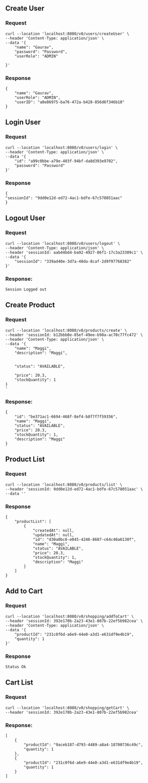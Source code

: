 ## Create User
### Request
```agsl
curl --location 'localhost:8080/v0/users/createUser' \
--header 'Content-Type: application/json' \
--data '{
    "name": "Gaurav",
    "password": "Password",
    "userRole": "ADMIN"

}'
```
### Response
```agsl
{
    "name": "Gaurav",
    "userRole": "ADMIN",
    "userID": "a8e86975-ba76-472a-b428-856d6f346b18"
}
```

## Login User
### Request
```agsl
curl --location 'localhost:8080/v0/users/login' \
--header 'Content-Type: application/json' \
--data '{
    "id": "a99c0bbe-a79e-403f-94bf-da8d393e9702",
    "password": "Password" 
}'
```
### Response
```
{
"sessionId": "9dd0e12d-ed72-4ac1-bdfe-67c578051aac"
}
```

## Logout User
### Request
```agsl
curl --location 'localhost:8080/v0/users/logout' \
--header 'Content-Type: application/json' \
--header 'sessionId: aab44bd4-ba92-4927-86f1-17c3a23309c1' \
--data '{
    "sessionId": "339ad40e-3d7a-40da-8caf-2d9f97768382"
}'
```
### Response:
```Session Logged out```

## Create Product
### Request
```agsl
curl --location 'localhost:8080/v0/products/create' \
--header 'sessionId: b12bbb0e-85ef-49ee-b98a-ac70c77fc472' \
--header 'Content-Type: application/json' \
--data '{
    "name": "Maggi",
    "description": "Maggi",
    
    
    "status": "AVAILABLE",
    
    "price": 20.3,
    "stockQuantity": 1
}
'
```
### Response:
```agsl
{
    "id": "be371ac1-6694-468f-8ef4-b8f7f7f59356",
    "name": "Maggi",
    "status": "AVAILABLE",
    "price": 20.3,
    "stockQuantity": 1,
    "description": "Maggi"
}
```
## Product List 

### Request
```agsl
curl --location 'localhost:8080/v0/products/list' \
--header 'sessionId: 9dd0e12d-ed72-4ac1-bdfe-67c578051aac' \
--data ''
```
### Response
```agsl
{
    "productList": [
        {
            "createdAt": null,
            "updatedAt": null,
            "id": "d30a0bc6-e045-4246-8607-c64c40a6130f",
            "name": "Maggi",
            "status": "AVAILABLE",
            "price": 20.3,
            "stockQuantity": 1,
            "description": "Maggi"
        }
    ]
}
```
## Add to Cart
### Request 
```agsl
curl --location 'localhost:8080/v0/shopping/addToCart' \
--header 'sessionId: 392e170b-2a23-43e1-807b-22ef5b982cea' \
--header 'Content-Type: application/json' \
--data '{
    "productId": "231c0f6d-a6e9-44e0-a3d1-e631df9e4b19",
    "quantity": 1
}'
```
### Response
```agsl
Status Ok
```

## Cart List
### Request
```agsl
curl --location 'localhost:8080/v0/shopping/getCart' \
--header 'sessionId: 392e170b-2a23-43e1-807b-22ef5b982cea'
```
### Response:
```agsl
[
    {
        "productId": "9aceb187-d793-4489-a8a4-18700736c49c",
        "quantity": 1
    },
    {
        "productId": "231c0f6d-a6e9-44e0-a3d1-e631df9e4b19",
        "quantity": 1
    }
]
```